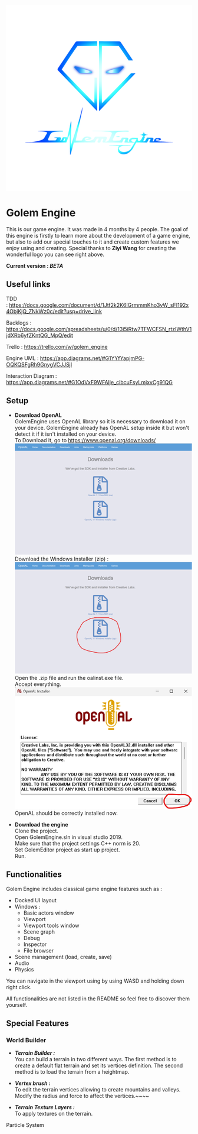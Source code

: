 ![golem_engine_logo_1](./Images/Logo/golem_engine_logo_1.png)

# Golem Engine

This is our game engine. It was made in 4 months by 4 people. The goal of this engine is firstly to learn more about the development of a game engine, but also to add our special touches to it and create custom features we enjoy using and creating. Special thanks to **Ziyi Wang** for creating the wonderful logo you can see right above. 

**Current version : *BETA***

## Useful links

TDD : https://docs.google.com/document/d/1Jtf2k2K6IGrmmmKho3yW_sFI192x4ObjKjQ_ZNkWz0c/edit?usp=drive_link

Backlogs : https://docs.google.com/spreadsheets/u/0/d/13i5iRtw7TFWCFSN_rtzIWthV1jdXRb6yfZKntQG_MpQ/edit

Trello : https://trello.com/w/golem_engine

Engine UML : https://app.diagrams.net/#G1YYfYapjmPG-OQKQSFgRh9GnygVCJJSjI

Interaction Diagram : https://app.diagrams.net/#G1OdVxF9WFAIje_cibcuFsyLmjxvCg91QG

## Setup

- **Download OpenAL**  
GolemEngine uses OpenAL library so it is necessary to download it on your device. GolemEngine already has OpenAL setup inside it but won't detect it if it isn't installed on your device.  
To Download it, go to https://www.openal.org/downloads/  
![OpenAl1_Image](./Images/Readme/Screenshot_OpenAL_installation_1.png)  
Download the Windows Installer (zip) :  
![OpenAl2_Image](./Images/Readme/Screenshot_OpenAL_installation_2.png)  
Open the .zip file and run the oalinst.exe file.  
Accept everything.  
![OpenAl3_Image](./Images/Readme/Screenshot_OpenAL_installation_3.png)  
OpenAL should be correctly installed now.


- **Download the engine**  
Clone the project.  
Open GolemEngine.sln in visual studio 2019.  
Make sure that the project settings C++ norm is 20.  
Set GolemEditor project as start up project.  
Run.  

## Functionalities

Golem Engine includes classical game engine features such as :
- Docked UI layout
- Windows :
    - Basic actors window 
    - Viewport
    - Viewport tools window
    - Scene graph
    - Debug
    - Inspector
    - File browser
- Scene management (load, create, save)
- Audio
- Physics  
  
You can navigate in the viewport using by using WASD and holding down right click.  
  
All functionalities are not listed in the README so feel free to discover them yourself.  
  
## Special Features  
  
### World Builder  
  
- ***Terrain Builder :***  
You can build a terrain in two different ways. The first method is to create a default flat terrain and set its vertices definition. The second method is to load the terrain from a heightmap.
  
- ***Vertex brush :***  
To edit the terrain vertices allowing to create mountains and valleys. Modify the radius and force to affect the vertices.~~~~
  
- ***Terrain Texture Layers :***  
To apply textures on the terrain.

Particle System
